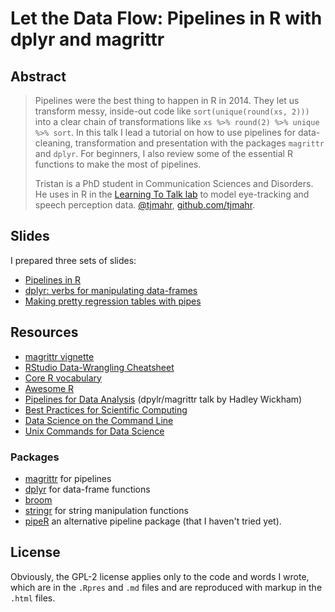# Let the Data Flow: Pipelines in R with dplyr and magrittr

## Abstract 

> Pipelines were the best thing to happen in R in 2014. They let us transform 
messy, inside-out code like `sort(unique(round(xs, 2)))` into a clear chain of 
transformations like `xs %>% round(2) %>% unique %>% sort`. In this talk I lead 
a tutorial on how to use pipelines for data-cleaning, transformation and 
presentation with the packages `magrittr` and `dplyr`. For beginners, I also 
review some of the essential R functions to make the most of pipelines.
>
> Tristan is a PhD student in Communication Sciences and Disorders. He uses in 
R in the [Learning To Talk lab](http://learningtotalk.org) to model 
eye-tracking and speech perception data. [@tjmahr](https://twitter.com/tjmahr), 
[github.com/tjmahr](https://github.com/tjmahr). 



## Slides

I prepared three sets of slides:

* [Pipelines in R](http://rpubs.com/tjmahr/pipelines_2015)
* [dplyr: verbs for manipulating data-frames](http://rpubs.com/tjmahr/dplyr_2015)
* [Making pretty regression tables with pipes](http://rpubs.com/tjmahr/prettytables_2015)


## Resources

* [magrittr vignette](http://cran.r-project.org/web/packages/magrittr/vignettes/magrittr.html)
* [RStudio Data-Wrangling Cheatsheet](http://www.rstudio.com/wp-content/uploads/2015/02/data-wrangling-cheatsheet.pdf)
* [Core R vocabulary](http://adv-r.had.co.nz/Vocabulary.html)
* [Awesome R](https://github.com/qinwf/awesome-R)
* [Pipelines for Data Analysis](https://www.youtube.com/watch?v=40tyOFMZUSM) (dpylr/magrittr talk by Hadley Wickham)
* [Best Practices for Scientific Computing](http://journals.plos.org/plosbiology/article?id=10.1371/journal.pbio.1001745)
* [Data Science on the Command Line](http://datascienceatthecommandline.com/)
* [Unix Commands for Data Science](http://www.gregreda.com/2013/07/15/unix-commands-for-data-science/)
 
### Packages

* [magrittr](https://github.com/smbache/magrittr) for pipelines
* [dplyr](https://github.com/hadley/dplyr) for data-frame functions
* [broom](http://cran.r-project.org/web/packages/broom/index.html)
* [stringr](http://cran.r-project.org/web/packages/stringr/index.html) for 
  string manipulation functions
* [pipeR](https://github.com/renkun-ken/pipeR) an alternative pipeline package
  (that I haven't tried yet).

## License

Obviously, the GPL-2 license applies only to the code and words I wrote, which 
are in the `.Rpres` and `.md` files and are reproduced with markup in the 
`.html` files.
